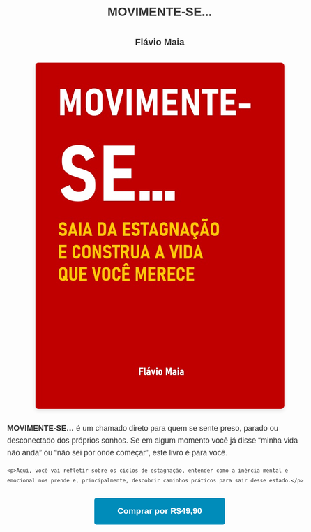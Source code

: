 <!DOCTYPE html>
<html lang="pt-BR">
<head>
  <meta charset="UTF-8" />
  <meta name="viewport" content="width=device-width, initial-scale=1" />
  <title>MOVIMENTE-SE - Flávio Maia</title>
  <style>
    body {
      font-family: Arial, sans-serif;
      max-width: 700px;
      margin: 20px auto;
      padding: 0 15px;
      color: #333;
      line-height: 1.6;
    }
    header {
      text-align: center;
      margin-bottom: 30px;
    }
    .cover-image {
      display: block;
      max-width: 100%;
      height: auto;
      margin: 0 auto 30px;
      border-radius: 8px;
      box-shadow: 0 4px 10px rgba(0,0,0,0.1);
    }
    .description p {
      margin-bottom: 15px;
      font-size: 1.1rem;
    }
    .buy-button {
      display: block;
      width: 100%;
      max-width: 300px;
      margin: 30px auto;
      padding: 15px 0;
      background-color: #008CBA;
      color: white;
      text-align: center;
      font-size: 1.2rem;
      font-weight: bold;
      text-decoration: none;
      border-radius: 5px;
      transition: background-color 0.3s ease;
    }
    .buy-button:hover {
      background-color: #005f73;
    }
  </style>
</head>
<body>

  <header>
    <h1>MOVIMENTE-SE...</h1>
    <h2>Flávio Maia</h2>
  </header>

  <!-- Imagem da capa do livro -->
  <img src="capa-do-livro-MOVIMENTE-SE.jpg" alt="capa do livro MOVIMENTE-SE" class="cover-image" />

  <section class="description">
    <p><strong>MOVIMENTE-SE…</strong> é um chamado direto para quem se sente preso, parado ou desconectado dos próprios sonhos. Se em algum momento você já disse “minha vida não anda” ou “não sei por onde começar”, este livro é para você.</p>

    <p>Aqui, você vai refletir sobre os ciclos de estagnação, entender como a inércia mental e emocional nos prende e, principalmente, descobrir caminhos práticos para sair desse estado.</p>
  </section>

  <!-- Botão de compra direcionando para Hotmart -->
  <a href="https://hotmart.com/pt-br/marketplace/produtos/hagsxd-movimente-se-moahi/E99949797N" target="_blank" class="buy-button">Comprar por R$49,90</a>

</body>
</html>
